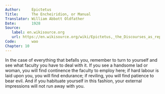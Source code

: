 ```yaml
---
Author:     Epictetus  
Title:      The Encheiridion, or Manual  
Translator: William Abbott Oldfather  
Date:       1928  
Source: 
   label: en.wikisource.org
   url: https://en.wikisource.org/wiki/Epictetus,_the_Discourses_as_reported_by_Arrian,_the_Manual,_and_Fragments/Manual 
Code:       wao  
Chapter: 10
---
```


In the case of everything that befalls you, remember to turn to yourself and
see what faculty you have to deal with it. If you see a handsome lad or woman,
you will find continence the faculty to employ here; if hard labour is laid
upon you, you will find endurance; if reviling, you will find patience to bear
evil. And if you habituate yourself in this fashion, your external impressions
will not run away with you.


